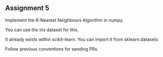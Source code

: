 ## Assignment 5

Implement the K-Nearest Neighbours Algorithm in numpy.

You can use the iris dataset for this.

It already exists within scikit-learn. You can import it from sklearn.datasets 

Follow previous conventions for sending PRs.
